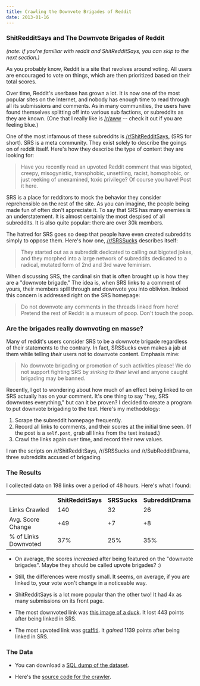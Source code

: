```yaml
---
title: Crawling the Downvote Brigades of Reddit
date: 2013-01-16
---
```


### ShitRedditSays and The Downvote Brigades of Reddit

*(note: if you're familiar with reddit and ShitRedditSays, you can skip to the next section.)*

As you probably know, Reddit is a site that revolves around voting. All users are encouraged to vote on things, which are then prioritized based on their total scores. 

Over time, Reddit's userbase has grown a lot. It is now one of the most popular sites on the Internet, and nobody has enough time to read through all its submissions and comments. As in many communities, the users have found themselves splitting off into various sub factions, or subreddits as they are known. (One that I really like is [/r/aww](http://www.reddit.com/r/aww) -- check it out if you are feeling blue.)

One of the most infamous of these subreddits is [/r/ShitRedditSays](http://www.reddit.com/r/shitredditsays), (SRS for short). SRS is a meta community. They exist solely to describe the goings on of reddit itself. Here's how they describe the type of content they are looking for:

> Have you recently read an upvoted Reddit comment that was bigoted, creepy, misogynistic, transphobic, unsettling, racist, homophobic, or just reeking of unexamined, toxic privilege? Of course you have! Post it here.

SRS is a place for redditors to mock the behavior they consider reprehensible on the rest of the site. As you can imagine, the people being made fun of often don't appreciate it. To say that SRS has many enemies is an understatement. It is almost certainly the most despised of all subreddits. It is also quite popular: there are over 30k members.

The hatred for SRS goes so deep that people have even created subreddits simply to oppose them. Here's how one, [/r/SRSSucks](http://www.reddit.com/r/SRSSucks) describes itself:

> They started out as a subreddit dedicated to calling out bigoted jokes, and they morphed into a large network of subreddits dedicated to a radical, mutated form of 2nd and 3rd wave feminism.

When discussing SRS, the cardinal sin that is often brought up is how they are a "downvote brigade." The idea is, when SRS links to a comment of yours, their members spill through and downvote you into oblivion. Indeed this concern is addressed right on the SRS homepage:

> Do not downvote any comments in the threads linked from here! Pretend the rest of Reddit is a museum of poop. Don't touch the poop.

### Are the brigades really downvoting en masse?

Many of reddit's users consider SRS to be a downvote brigade regardless of their statements to the contrary. In fact, SRSSucks even makes a jab at them while telling *their* users not to downvote content. Emphasis mine:

> No downvote brigading or promotion of such activities please! We do not support fighting SRS by *sinking to their level* and anyone caught brigading may be banned.

Recently, I got to wondering about how much of an effect being linked to on SRS actually has on your comment. It's one thing to say "hey, SRS downvotes everything," but can it be proven? I decided to create a program to put downvote brigading to the test. Here's my methodology:

1.  Scrape the subreddit homepage frequently.
2.  Record all links to comments, and their scores at the initial time seen. (If the post is a `self.post`, grab all links from the text instead.)
3.  Crawl the links again over time, and record their new values.

I ran the scripts on /r/ShitRedditSays, /r/SRSSucks and /r/SubRedditDrama, three subreddits accused of brigading. 

### The Results

I collected data on 198 links over a period of 48 hours. Here's what I found:

<table class='data'>
  <tr>
    <th>&nbsp;</th>
    <th>ShitRedditSays</th>
    <th>SRSSucks</th>
    <th>SubredditDrama</th>
  </tr>
  <tr>
    <td>Links Crawled</td>
    <td>140</td>
    <td>32</td>
    <td>26</td>
  </tr>  
  <tr>
    <td>Avg. Score Change</td>
    <td>+49</td>
    <td>+7</td>
    <td>+8</td>
  </tr>
  <tr>
    <td>% of Links Downvoted</td>
    <td>37%</td>
    <td>25%</td>
    <td>35%</td>
  </tr>

</table>


- On average, the scores *increased* after being featured on the "downvote brigades". Maybe they should be called upvote brigades? :)

- Still, the differences were mostly small. It seems, on average, if you are linked to, your vote won't change in a noticeable way.

- ShitRedditSays is a lot more popular than the other two! It had 4x as many submissions on its front page.

- The most downvoted link was [this image of a duck](http://www.reddit.com/r/AdviceAnimals/comments/16jxo6/i_also_received_advice_from_my_father/). It lost 443 points after being linked in SRS.

- The most upvoted link was [graffiti](http://www.reddit.com/r/funny/comments/16k2ys/its_ok_to_be_fat_as_explained_by_graffiti_in_a/). It *gained* 1139 points after being linked in SRS. 


### The Data

- You can download a [SQL dump of the dataset](https://eviltrout.com/sql/brigade.sql.gz). 

- Here's the [source code for the crawler](https://github.com/eviltrout/brigade).

